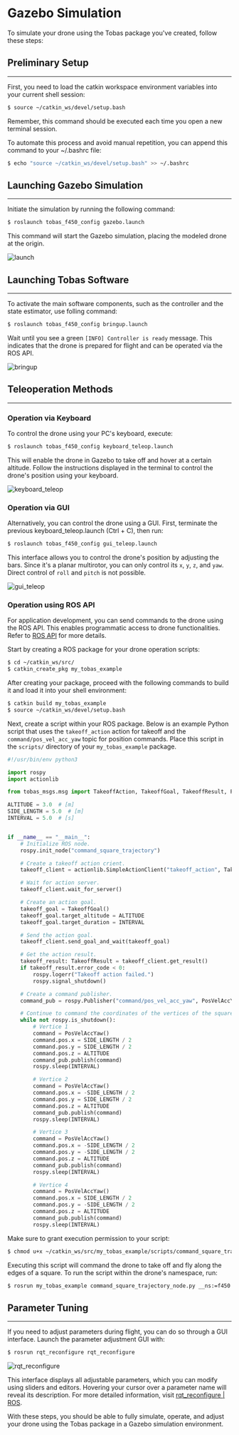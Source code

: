 # Gazebo Simulation

To simulate your drone using the Tobas package you've created, follow these steps:

## Preliminary Setup

---

First, you need to load the catkin workspace environment variables into your current shell session:

```bash
$ source ~/catkin_ws/devel/setup.bash
```

Remember, this command should be executed each time you open a new terminal session.

To automate this process and avoid manual repetition, you can append this command to your ~/.bashrc file:

```bash
$ echo "source ~/catkin_ws/devel/setup.bash" >> ~/.bashrc
```

## Launching Gazebo Simulation

---

Initiate the simulation by running the following command:

```bash
$ roslaunch tobas_f450_config gazebo.launch
```

This command will start the Gazebo simulation, placing the modeled drone at the origin.

![launch](resources/gazebo_simulation/launch.png)

## Launching Tobas Software

---

To activate the main software components, such as the controller and the state estimator, use folling command:

```bash
$ roslaunch tobas_f450_config bringup.launch
```

Wait until you see a green `[INFO] Controller is ready` message.
This indicates that the drone is prepared for flight and can be operated via the ROS API.

![bringup](resources/gazebo_simulation/bringup.png)

## Teleoperation Methods

---

### Operation via Keyboard

To control the drone using your PC's keyboard, execute:

```bash
$ roslaunch tobas_f450_config keyboard_teleop.launch
```

This will enable the drone in Gazebo to take off and hover at a certain altitude.
Follow the instructions displayed in the terminal to control the drone's position using your keyboard.

![keyboard_teleop](resources/gazebo_simulation/keyboard_teleop.png)

### Operation via GUI

Alternatively, you can control the drone using a GUI.
First, terminate the previous keyboard_teleop.launch (Ctrl + C), then run:

```bash
$ roslaunch tobas_f450_config gui_teleop.launch

```

This interface allows you to control the drone's position by adjusting the bars.
Since it's a planar multirotor, you can only control its `x`, `y`, `z`, and `yaw`.
Direct control of `roll` and `pitch` is not possible.

![gui_teleop](resources/gazebo_simulation/gui_teleop.png)

### Operation using ROS API

For application development, you can send commands to the drone using the ROS API.
This enables programmatic access to drone functionalities.
Refer to [ROS API](ros_api.md) for more details.

Start by creating a ROS package for your drone operation scripts:

```bash
$ cd ~/catkin_ws/src/
$ catkin_create_pkg my_tobas_example
```

After creating your package, proceed with the following commands to build it and load it into your shell environment:

```bash
$ catkin build my_tobas_example
$ source ~/catkin_ws/devel/setup.bash
```

Next, create a script within your ROS package.
Below is an example Python script that uses the `takeoff_action` action for takeoff
and the `command/pos_vel_acc_yaw` topic for position commands.
Place this script in the `scripts/` directory of your `my_tobas_example` package.

```python
#!/usr/bin/env python3

import rospy
import actionlib

from tobas_msgs.msg import TakeoffAction, TakeoffGoal, TakeoffResult, PosVelAccYaw

ALTITUDE = 3.0  # [m]
SIDE_LENGTH = 5.0  # [m]
INTERVAL = 5.0  # [s]


if __name__ == "__main__":
    # Initialize ROS node.
    rospy.init_node("command_square_trajectory")

    # Create a takeoff action crient.
    takeoff_client = actionlib.SimpleActionClient("takeoff_action", TakeoffAction)

    # Wait for action server.
    takeoff_client.wait_for_server()

    # Create an action goal.
    takeoff_goal = TakeoffGoal()
    takeoff_goal.target_altitude = ALTITUDE
    takeoff_goal.target_duration = INTERVAL

    # Send the action goal.
    takeoff_client.send_goal_and_wait(takeoff_goal)

    # Get the action result.
    takeoff_result: TakeoffResult = takeoff_client.get_result()
    if takeoff_result.error_code < 0:
        rospy.logerr("Takeoff action failed.")
        rospy.signal_shutdown()

    # Create a command publisher.
    command_pub = rospy.Publisher("command/pos_vel_acc_yaw", PosVelAccYaw, queue_size=1)

    # Continue to command the coordinates of the vertices of the square.
    while not rospy.is_shutdown():
        # Vertice 1
        command = PosVelAccYaw()
        command.pos.x = SIDE_LENGTH / 2
        command.pos.y = SIDE_LENGTH / 2
        command.pos.z = ALTITUDE
        command_pub.publish(command)
        rospy.sleep(INTERVAL)

        # Vertice 2
        command = PosVelAccYaw()
        command.pos.x = -SIDE_LENGTH / 2
        command.pos.y = SIDE_LENGTH / 2
        command.pos.z = ALTITUDE
        command_pub.publish(command)
        rospy.sleep(INTERVAL)

        # Vertice 3
        command = PosVelAccYaw()
        command.pos.x = -SIDE_LENGTH / 2
        command.pos.y = -SIDE_LENGTH / 2
        command.pos.z = ALTITUDE
        command_pub.publish(command)
        rospy.sleep(INTERVAL)

        # Vertice 4
        command = PosVelAccYaw()
        command.pos.x = SIDE_LENGTH / 2
        command.pos.y = -SIDE_LENGTH / 2
        command.pos.z = ALTITUDE
        command_pub.publish(command)
        rospy.sleep(INTERVAL)
```

Make sure to grant execution permission to your script:

```bash
$ chmod u+x ~/catkin_ws/src/my_tobas_example/scripts/command_square_trajectory_node.py
```

Executing this script will command the drone to take off and fly along the edges of a square.
To run the script within the drone's namespace, run:

```bash
$ rosrun my_tobas_example command_square_trajectory_node.py __ns:=f450
```

## Parameter Tuning

---

If you need to adjust parameters during flight, you can do so through a GUI interface.
Launch the parameter adjustment GUI with:

```bash
$ rosrun rqt_reconfigure rqt_reconfigure
```

![rqt_reconfigure](resources/gazebo_simulation/rqt_reconfigure.png)

This interface displays all adjustable parameters, which you can modify using sliders and editors.
Hovering your cursor over a parameter name will reveal its description.
For more detailed information, visit <a href=https://wiki.ros.org/rqt_reconfigure>rqt_reconfigure | ROS</a>.

With these steps, you should be able to fully simulate, operate,
and adjust your drone using the Tobas package in a Gazebo simulation environment.
